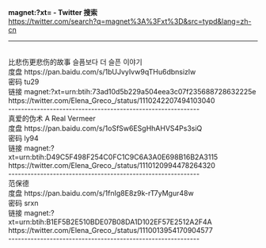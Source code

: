 ﻿<b>magnet:?xt= - Twitter 搜索</b><br>
<a href="https://twitter.com/search?q=magnet%3A%3Fxt%3D&src=typd&lang=zh-cn">https://twitter.com/search?q=magnet%3A%3Fxt%3D&src=typd&lang=zh-cn</a>
<br>

------------------------------------------------------------
<br>
比悲伤更悲伤的故事 슬픔보다 더 슬픈 이야기 <br>
度盘 https://pan.baidu.com/s/1bUJvyIvw9qTHu6dbnsizlw <br>
密码 tu29 <br>
链接 magnet:?xt=urn:btih:73ad10d5b229a504eea3c07f235688728632225e 
https://twitter.com/Elena_Greco_/status/1110242207494103040<br>
------------------------------------------------------------
<br>
真爱的伪术 A Real Vermeer<br>
度盘 https://pan.baidu.com/s/1oSfSw6ESgHhAHVS4Ps3siQ <br>
密码 ly94<br>
链接 magnet:?xt=urn:btih:D49C5F498F254C0FC1C9C6A3A0E698B16B2A3115
https://twitter.com/Elena_Greco_/status/1110120994478264320<br>
------------------------------------------------------------<br>
范保德<br>
度盘 https://pan.baidu.com/s/1fnIg8E8z9k-rT7yMgur48w <br>
密码 srxn<br>
链接 magnet:?xt=urn:btih:B1EF5B2E510BDE07B08DA1D102EF57E2512A2F4A 
https://twitter.com/Elena_Greco_/status/1110013954170904577<br>
------------------------------------------------------------<br>
